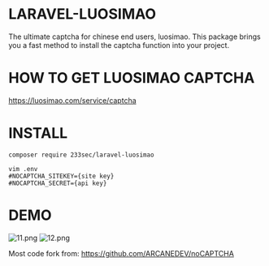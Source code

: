 # LARAVEL-LUOSIMAO
The ultimate captcha for chinese end users, luosimao. This package brings you a fast method to install the captcha function into your project.


# HOW TO GET LUOSIMAO CAPTCHA
https://luosimao.com/service/captcha


# INSTALL
```
composer require 233sec/laravel-luosimao
```
```
vim .env
#NOCAPTCHA_SITEKEY={site key}
#NOCAPTCHA_SECRET={api key}
```

# DEMO

![11.png](https://ooo.0o0.ooo/2016/12/10/584bc01638108.png)
![12.png](https://ooo.0o0.ooo/2016/12/10/584bc01638be4.png)

Most code fork from:   https://github.com/ARCANEDEV/noCAPTCHA

